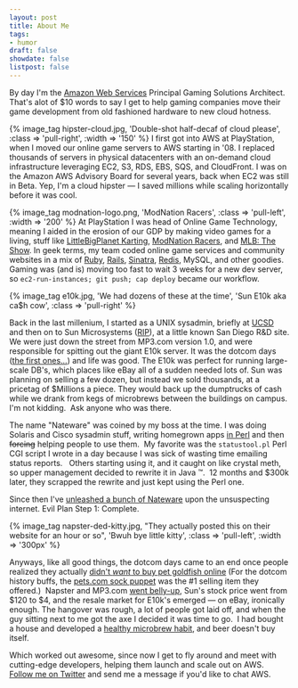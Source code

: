 ```yaml
---
layout: post
title: About Me
tags:
- humor
draft: false
showdate: false
listpost: false
---
```


By day I'm the [Amazon Web Services](http://aws.amazon.com) Principal Gaming Solutions Architect.
That's alot of $10 words to say I get to help gaming companies move their game development from
old fashioned hardware to new cloud hotness.
<!--more-->
{% image_tag hipster-cloud.jpg, 'Double-shot half-decaf of cloud please', :class => 'pull-right', :width => '150' %}
I first got into AWS at PlayStation, when I moved our online game servers to AWS starting in '08.
I replaced thousands of servers in physical datacenters with an on-demand cloud
infrastructure leveraging EC2, S3, RDS, EBS, SQS, and CloudFront.
I was on the Amazon AWS Advisory Board for several years, back when EC2 was still in Beta. Yep,
I'm a cloud hipster &mdash; I saved millions while scaling horizontally before it was cool.

{% image_tag modnation-logo.png, 'ModNation Racers', :class => 'pull-left', :width => '200' %}
At PlayStation I was head of Online Game Technology, meaning I aided in the erosion of our GDP by
making video games for a living, stuff like [LittleBigPlanet Karting](http://karting.lbp.me),
[ModNation Racers](http://community.modnation.com), and [MLB: The Show](http://www.theshownation.com).
In geek terms, my team coded online game services and community websites in a mix of
[Ruby](http://ruby-lang.org), [Rails](http://blog.rubyonrails.org), [Sinatra](http://sinatrarb.com),
[Redis](http://redis.io), MySQL, and other goodies.  Gaming was (and is) moving too fast to wait
3 weeks for a new dev server, so `ec2-run-instances; git push; cap deploy` became our workflow.

<!--
Our entire stack was asynchronous and event-driven,
and you should really read [the quick history of haproxy's design choices](http://haproxy.1wt.eu/#desi) if you haven't.
-->
{% image_tag e10k.jpg, 'We had dozens of these at the time', 'Sun E10k aka ca$h cow', :class => 'pull-right' %}

Back in the last millenium, I started as a UNIX sysadmin, briefly at [UCSD](http://www.ucsd.edu) and then
on to Sun Microsystems ([RIP](/images/sunrip.jpg)), at a little known San Diego R&D site.
We were just down the street from MP3.com version 1.0,
and were responsible for spitting out the giant E10k server. It was the dotcom days ([the first ones...](http://en.wikipedia.org/wiki/Dot-com_bubble)) and life was good.
The E10k was perfect for running large-scale DB's, which places like eBay all of a sudden needed lots of.
Sun was planning on selling a few dozen, but instead we sold thousands, at a pricetag of $Millions a piece.
They would back up the dumptrucks of cash while we drank from kegs of microbrews between the buildings
on campus.  I'm not kidding.  Ask anyone who was there.

The name "Nateware" was coined by my boss at the time. I was doing Solaris and Cisco sysadmin stuff,
writing homegrown apps <a href="http://search.cpan.org/~nwiger/">in Perl</a> and then
<strike>forcing</strike> helping people to use them.  My favorite was the `statustool.pl` Perl CGI
script I wrote in a day because I was sick of wasting time emailing status reports.   Others
starting using it, and it caught on like crystal meth, so upper management decided to rewrite
it in Java &trade;.  12 months and $300k later, they scrapped the rewrite and just kept using the Perl one.

Since then I've [unleashed a bunch of Nateware](http://github.com/nateware) upon the unsuspecting internet.
Evil Plan Step 1: Complete.

{% image_tag napster-ded-kitty.jpg, "They actually posted this on their website for an hour or so", 'Bwuh bye little kitty', :class => 'pull-left', :width => '300px' %}

Anyways, like all good things, the dotcom days came to an end once people realized they actually
[didn't <em>want</em> to buy pet goldfish online](http://news.cnet.com/2100-1017-248230.html)
(For the dotcom history buffs, the 
[pets.com sock puppet](http://www.stefanoparis.com/stefmedia/petsdotcom/petsdotcom.html) was
the #1 selling item they offered.)  Napster and MP3.com [went belly-up](http://www.forbes.com/2001/05/21/0521topnews.html),
Sun's stock price went from $120 to $4, and the resale market for E10k's emerged — on eBay, ironically enough.
The hangover was rough, a lot of people got laid off, and when the guy sitting next to me got
the axe I decided it was time to go.  I had bought a house and developed a [healthy microbrew
habit](http://beerlabels.com), and beer doesn't buy itself.

Which worked out awesome, since now I get to fly around and meet with cutting-edge
developers, helping them launch and scale out on AWS. [Follow me on Twitter](http://twitter.com/nateware)
and send me a message if you'd like to chat AWS.

